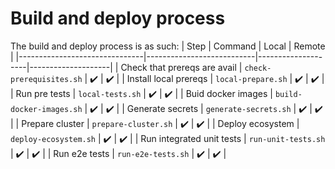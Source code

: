 # Build and deploy process
The build and deploy process is as such:
| Step                          | Command                   | Local              | Remote             |
|-------------------------------|---------------------------|--------------------|--------------------|
| Check that prereqs are avail  | `check-prerequisites.sh`  | :heavy_check_mark: | :heavy_check_mark: |
| Install local prereqs         | `local-prepare.sh`        | :heavy_check_mark: | :heavy_check_mark: |
| Run pre tests                 | `local-tests.sh`          | :heavy_check_mark: | :heavy_check_mark: |
| Buid docker images            | `build-docker-images.sh`  | :heavy_check_mark: | :heavy_check_mark: |
| Generate secrets              | `generate-secrets.sh`     | :heavy_check_mark: | :heavy_check_mark: |
| Prepare cluster               | `prepare-cluster.sh`      | :heavy_check_mark: | :heavy_check_mark: |
| Deploy ecosystem              | `deploy-ecosystem.sh`     | :heavy_check_mark: | :heavy_check_mark: |
| Run integrated unit tests     | `run-unit-tests.sh`       | :heavy_check_mark: | :heavy_check_mark: |
| Run e2e tests                 | `run-e2e-tests.sh`        | :heavy_check_mark: | :heavy_check_mark: |

